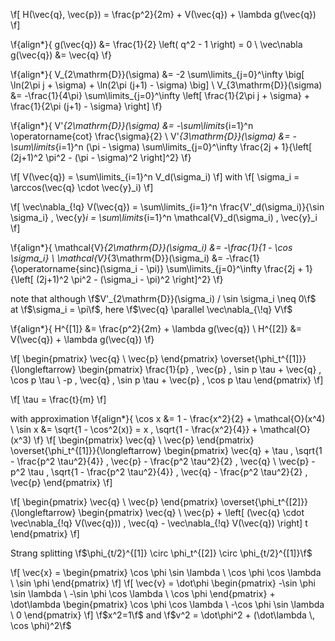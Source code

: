 \f[
    H(\vec{q}, \vec{p}) = \frac{p^2}{2m} + V(\vec{q}) + \lambda g(\vec{q})
\f]

\f{align*}{
    g(\vec{q}) &= \frac{1}{2} \left( q^2 - 1 \right) = 0 \\
    \vec\nabla g(\vec{q}) &= \vec{q}
\f}

\f{align*}{
    V_{2\mathrm{D}}(\sigma) &= -2 \sum\limits_{j=0}^\infty \big[ \ln(2\pi j + \sigma) + \ln(2\pi (j+1) - \sigma) \big] \\
    V_{3\mathrm{D}}(\sigma) &= -\frac{1}{4\pi} \sum\limits_{j=0}^\infty \left[ \frac{1}{2\pi j + \sigma} + \frac{1}{2\pi (j+1) - \sigma} \right]
\f}

\f{align*}{
    V'_{2\mathrm{D}}(\sigma) &= -\sum\limits_{i=1}^n \operatorname{cot} \frac{\sigma}{2} \\
    V'_{3\mathrm{D}}(\sigma) &= -\sum\limits_{i=1}^n (\pi - \sigma) \sum\limits_{j=0}^\infty \frac{2j + 1}{\left[ (2j+1)^2 \pi^2 - (\pi - \sigma)^2 \right]^2}
\f}

\f[
    V(\vec{q}) = \sum\limits_{i=1}^n V_d(\sigma_i)
\f]
with
\f[
    \sigma_i = \arccos(\vec{q} \cdot \vec{y}_i)
\f]

\f[
    \vec\nabla_{\!q} V(\vec{q}) = \sum\limits_{i=1}^n \frac{V'_d(\sigma_i)}{\sin \sigma_i} \, \vec{y}_i = \sum\limits_{i=1}^n \mathcal{V}_d(\sigma_i) \, \vec{y}_i
\f]

\f{align*}{
    \mathcal{V}_{2\mathrm{D}}(\sigma_i) &= -\frac{1}{1 - \cos \sigma_i} \\
    \mathcal{V}_{3\mathrm{D}}(\sigma_i) &= -\frac{1}{\operatorname{sinc}(\sigma_i - \pi)} \sum\limits_{j=0}^\infty \frac{2j + 1}{\left[ (2j+1)^2 \pi^2 - (\sigma_i - \pi)^2 \right]^2}
\f}

note that although \f$V'_{2\mathrm{D}}(\sigma_i) / \sin \sigma_i \neq 0\f$ at \f$\sigma_i = \pi\f$, here \f$\vec{q} \parallel \vec\nabla_{\!q} V\f$

\f{align*}{
    H^{[1]} &= \frac{p^2}{2m} + \lambda g(\vec{q}) \\
    H^{[2]} &= V(\vec{q}) + \lambda g(\vec{q})
\f}

\f[
    \begin{pmatrix}
        \vec{q} \\ \vec{p}
    \end{pmatrix}
    \overset{\phi_t^{[1]}}{\longleftarrow}
    \begin{pmatrix}
        \frac{1}{p} \, \vec{p} \, \sin p \tau + \vec{q} \, \cos p \tau \\
        -p \, \vec{q} \, \sin p \tau + \vec{p} \, \cos p \tau 
    \end{pmatrix}
\f]

\f[
    \tau = \frac{t}{m}
\f]

with approximation
\f{align*}{
    \cos x &= 1 - \frac{x^2}{2} + \mathcal{O}(x^4) \\
    \sin x &= \sqrt{1 - \cos^2(x)} = x \, \sqrt{1 - \frac{x^2}{4}} + \mathcal{O}(x^3)
\f}
\f[
    \begin{pmatrix}
        \vec{q} \\ \vec{p}
    \end{pmatrix}
    \overset{\phi_t^{[1]}}{\longleftarrow}
    \begin{pmatrix}
        \vec{q} + \tau \, \sqrt{1 - \frac{p^2 \tau^2}{4}} \, \vec{p} - \frac{p^2 \tau^2}{2} \, \vec{q} \\
        \vec{p} - p^2 \tau \, \sqrt{1 - \frac{p^2 \tau^2}{4}} \, \vec{q} - \frac{p^2 \tau^2}{2} \, \vec{p}
    \end{pmatrix}
\f]

\f[
    \begin{pmatrix}
        \vec{q} \\ \vec{p}
    \end{pmatrix}
    \overset{\phi_t^{[2]}}{\longleftarrow}
    \begin{pmatrix}
        \vec{q} \\
        \vec{p} + \left[ (\vec{q} \cdot \vec\nabla_{\!q} V(\vec{q})) \, \vec{q} - \vec\nabla_{\!q} V(\vec{q}) \right] t
    \end{pmatrix}
\f]

Strang splitting \f$\phi_{t/2}^{[1]} \circ \phi_t^{[2]} \circ \phi_{t/2}^{[1]}\f$

\f[
    \vec{x} = \begin{pmatrix}
        \cos \phi \sin \lambda \\
        \cos \phi \cos \lambda \\
        \sin \phi
    \end{pmatrix}
\f]
\f[
    \vec{v} = \dot\phi \begin{pmatrix}
        -\sin \phi \sin \lambda \\
        -\sin \phi \cos \lambda \\
        \cos \phi
    \end{pmatrix} + \dot\lambda \begin{pmatrix}
        \cos \phi \cos \lambda \\
        -\cos \phi \sin \lambda \\
        0
    \end{pmatrix}
\f]
\f$x^2=1\f$ and \f$v^2 = \dot\phi^2 + (\dot\lambda \, \cos \phi)^2\f$
